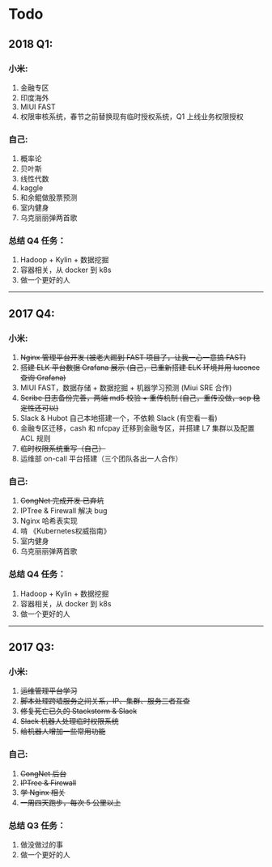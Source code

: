 # Todo

## 2018 Q1:

### 小米:

1. 金融专区  
2. 印度海外  
3. MIUI FAST  
4. 权限审核系统，春节之前替换现有临时授权系统，Q1 上线业务权限授权  

### 自己:  

1. 概率论  
2. 贝叶斯  
3. 线性代数  
4. kaggle  
5. 和余鲲做股票预测  
4. 室内健身  
5. 乌克丽丽弹两首歌  

### 总结 Q4 任务：

1. Hadoop + Kylin + 数据挖掘   
2. 容器相关，从 docker 到 k8s  
3. 做一个更好的人  

______

## 2017 Q4:

### 小米:

1. ~~Nginx 管理平台开发 (被老大踢到 FAST 项目了，让我一心一意搞 FAST)~~
2. ~~搭建 ELK 平台数据 Grafana 展示 (自己，已重新搭建 ELK 环境并用 lucence 查询 Grafana)~~
3. MIUI FAST，数据存储 + 数据挖掘 + 机器学习预测 (Miui SRE 合作)
4. ~~Scribe 日志备份完善，两端 md5 校验 + 重传机制 (自己，重传没做，scp 稳定性还可以)~~
5. Slack & Hubot 自己本地搭建一个，不依赖 Slack (有空看一看)
6. 金融专区迁移，cash 和 nfcpay 迁移到金融专区，并搭建 L7 集群以及配置 ACL 规则
7. ~~临时权限系统重写（自己）~~
8. 运维部 on-call 平台搭建（三个团队各出一人合作）

### 自己:  

1. ~~CongNet 完成开发 已弃坑~~  
2. IPTree & Firewall 解决 bug  
3. Nginx 哈希表实现  
4. 啃 《Kubernetes权威指南》   
5. 室内健身  
6. 乌克丽丽弹两首歌  

### 总结 Q4 任务：

1. Hadoop + Kylin + 数据挖掘   
2. 容器相关，从 docker 到 k8s  
3. 做一个更好的人  

______

## 2017 Q3:

### 小米:

1. ~~运维管理平台学习~~
2. ~~脚本处理跨墙服务之间关系，IP、集群、服务三者互查~~
3. ~~修复死亡已久的 Stackstorm & Slack~~
4. ~~Slack 机器人处理临时权限系统~~
5. ~~给机器人增加一些常用功能~~

### 自己:  

1. ~~CongNet 后台~~  
2. ~~IPTree & Firewall~~  
3. ~~学 Nginx 相关~~  
4. ~~一周四天跑步，每次 5 公里以上~~  

### 总结 Q3 任务：

1. 做没做过的事   
2. 做一个更好的人  

